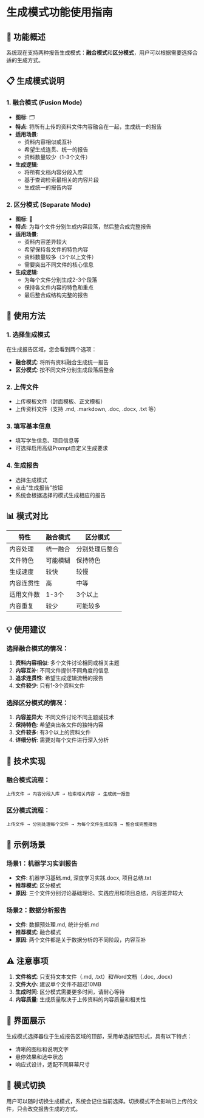 # 生成模式功能使用指南

## 🎯 功能概述

系统现在支持两种报告生成模式：**融合模式**和**区分模式**，用户可以根据需要选择合适的生成方式。

## 📋 生成模式说明

### 1. 融合模式 (Fusion Mode)
- **图标**: 🗂️
- **特点**: 将所有上传的资料文件内容融合在一起，生成统一的报告
- **适用场景**: 
  - 资料内容相似或互补
  - 希望生成连贯、统一的报告
  - 资料数量较少（1-3个文件）
- **生成逻辑**: 
  - 将所有文档内容分段入库
  - 基于查询检索最相关的内容片段
  - 生成统一的报告内容

### 2. 区分模式 (Separate Mode)
- **图标**: 📄
- **特点**: 为每个文件分别生成内容段落，然后整合成完整报告
- **适用场景**: 
  - 资料内容差异较大
  - 希望保持各文件的特色内容
  - 资料数量较多（3个以上文件）
  - 需要突出不同文件的核心信息
- **生成逻辑**: 
  - 为每个文件分别生成2-3个段落
  - 保持各文件内容的特色和重点
  - 最后整合成结构完整的报告

## 🚀 使用方法

### 1. 选择生成模式
在生成报告区域，您会看到两个选项：
- **融合模式**: 将所有资料融合生成统一报告
- **区分模式**: 按不同文件分别生成段落后整合

### 2. 上传文件
- 上传模板文件（封面模板、正文模板）
- 上传资料文件（支持 .md, .markdown, .doc, .docx, .txt 等）

### 3. 填写基本信息
- 填写学生信息、项目信息等
- 可选择启用高级Prompt自定义生成要求

### 4. 生成报告
- 选择生成模式
- 点击"生成报告"按钮
- 系统会根据选择的模式生成相应的报告

## 📊 模式对比

| 特性 | 融合模式 | 区分模式 |
|------|----------|----------|
| 内容处理 | 统一融合 | 分别处理后整合 |
| 文件特色 | 可能模糊 | 保持特色 |
| 生成速度 | 较快 | 较慢 |
| 内容连贯性 | 高 | 中等 |
| 适用文件数 | 1-3个 | 3个以上 |
| 内容重复 | 较少 | 可能较多 |

## 💡 使用建议

### 选择融合模式的情况：
1. **资料内容相似**: 多个文件讨论相同或相关主题
2. **内容互补**: 不同文件提供不同角度的信息
3. **追求连贯性**: 希望生成逻辑流畅的报告
4. **文件较少**: 只有1-3个资料文件

### 选择区分模式的情况：
1. **内容差异大**: 不同文件讨论不同主题或技术
2. **保持特色**: 希望突出各文件的独特内容
3. **文件较多**: 有3个以上的资料文件
4. **详细分析**: 需要对每个文件进行深入分析

## 🔧 技术实现

### 融合模式流程：
```
上传文件 → 内容分段入库 → 检索相关内容 → 生成统一报告
```

### 区分模式流程：
```
上传文件 → 分别处理每个文件 → 为每个文件生成段落 → 整合成完整报告
```

## 📝 示例场景

### 场景1：机器学习实训报告
- **文件**: 机器学习基础.md, 深度学习实践.docx, 项目总结.txt
- **推荐模式**: 区分模式
- **原因**: 三个文件分别讨论基础理论、实践应用和项目总结，内容差异较大

### 场景2：数据分析报告
- **文件**: 数据预处理.md, 统计分析.md
- **推荐模式**: 融合模式
- **原因**: 两个文件都是关于数据分析的不同阶段，内容互补

## ⚠️ 注意事项

1. **文件格式**: 只支持文本文件（.md, .txt）和Word文档（.doc, .docx）
2. **文件大小**: 建议单个文件不超过10MB
3. **生成时间**: 区分模式需要更多时间，请耐心等待
4. **内容质量**: 生成质量取决于上传资料的内容质量和相关性

## 🎨 界面展示

生成模式选择器位于生成报告区域的顶部，采用单选按钮形式，具有以下特点：
- 清晰的图标和说明文字
- 悬停效果和选中状态
- 响应式设计，适配不同屏幕尺寸

## 🔄 模式切换

用户可以随时切换生成模式，系统会记住当前选择。切换模式不会影响已上传的文件，只会改变报告生成的方式。 